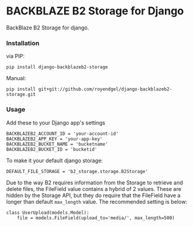 BACKBLAZE B2 Storage for Django
================================

BackBlaze B2 Storage for django.

### Installation

via PIP:

    pip install django-backblazeb2-storage

Manual:

    pip install git+git://github.com/royendgel/django-backblazeb2-storage.git

### Usage

Add these to your Django app's settings

    BACKBLAZEB2_ACCOUNT_ID = 'your-account-id'
    BACKBLAZEB2_APP_KEY = 'your-app-key'
    BACKBLAZEB2_BUCKET_NAME = 'bucketname'
    BACKBLAZEB2_BUCKET_ID = 'bucketid'

To make it your default django storage:

    DEFAULT_FILE_STORAGE = 'b2_storage.storage.B2Storage'

Due to the way B2 requires information from the Storage to retrieve and delete files, the FileField value contains a hybrid of 2 values. These are hidden by the Storage API, but they do require that the FileField have a longer than default `max_length` value. The recommended setting is below:

    class UserUpload(models.Model):
        file = models.FileField(upload_to='media/', max_length=500)

